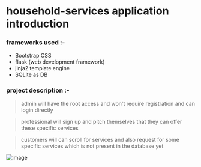 # household-services application introduction

### frameworks used :- 

- Bootstrap CSS
- flask (web development framework)
- jinja2 template engine
- SQLite as DB

### project description :- 
 
> admin will have the root access and won't require registration and can login directly

> professional will sign up and pitch themselves that they can offer these specific services

> customers will can scroll for services and also request for some specific services which is not present in the database yet

![image](https://github.com/user-attachments/assets/c6db123a-b06e-4cb9-ae2d-36ac1de0f71a)
